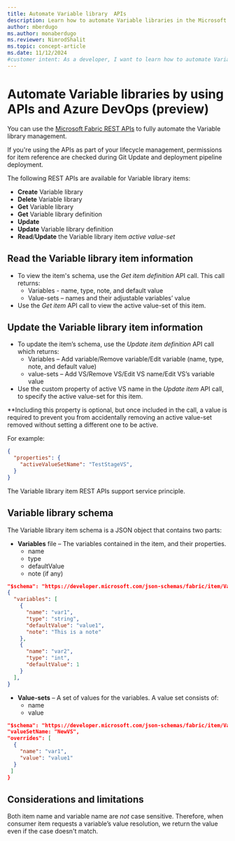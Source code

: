 ```yaml
---
title: Automate Variable library  APIs
description: Learn how to automate Variable libraries in the Microsoft Fabric Application lifecycle management (ALM) tool, by using APIs.
author: mberdugo
ms.author: monaberdugo
ms.reviewer: NimrodShalit
ms.topic: concept-article
ms.date: 11/12/2024
#customer intent: As a developer, I want to learn how to automate Variable libraries in the Microsoft Fabric Application lifecycle management (ALM) tool, by using APIs, so that I can manage my content lifecycle.
---
```


# Automate Variable libraries by using APIs and Azure DevOps (preview)

You can use the [Microsoft Fabric REST APIs](/rest/api/fabric/articles/using-fabric-apis) to fully automate the Variable library management.

If you're using the APIs as part of your lifecycle management, permissions for item reference are checked during Git Update and deployment pipeline deployment.

The following REST APIs are available for Variable library items:

* **Create** Variable library
* **Delete** Variable library
* **Get** Variable library
* **Get** Variable library definition
* **Update**
* **Update** Variable library definition
* **Read**/**Update** the Variable library item *active value-set*

## Read the Variable library item information

* To view the item's schema, use the *Get item definition* API call. This call returns:
  * Variables - name, type, note, and default value
  * Value-sets – names and their adjustable variables’ value
* Use the *Get item* API call to view the active value-set of this item.

## Update the Variable library item information

* To update the item’s schema, use the *Update item definition* API call which returns:
  * Variables – Add variable/Remove variable/Edit variable (name, type, note, and default value)
  * value-sets – Add VS/Remove VS/Edit VS name/Edit VS’s variable value
* Use the custom property of active VS name in the *Update item* API call, to specify the active value-set for this item.

**Including this property is optional, but once included in the call, a value is required to prevent you from accidentally removing an active value-set removed without setting a different one to be active.

For example:

```json
{
  "properties": {
    "activeValueSetName": "TestStageVS",
  }
}
```

The Variable library item REST APIs support service principle.

## Variable library schema

The Variable library item schema is a JSON object that contains two parts:

* **Variables** file – The variables contained in the item, and their properties.
  * name
  * type
  * defaultValue
  * note (if any)

```json
"$schema": "https://developer.microsoft.com/json-schemas/fabric/item/VariablesLibrary/definition/1.0.0/schema.json",
{
  "variables": [
    {
      "name": "var1",
      "type": "string",
      "defaultValue": "value1",
      "note": "This is a note"
    },
    {
      "name": "var2",
      "type": "int",
      "defaultValue": 1
    }
  ],
}
```

* **Value-sets** – A set of values for the variables. A value set consists of:
  * name
  * value

```json
"$schema": "https://developer.microsoft.com/json-schemas/fabric/item/VariablesLibrary/definition/1.0.0/schema.json",
"valueSetName: "NewVS",
"overrides": [
  {
    "name": "var1",
    "value": "value1"
  }
 ]
}
```

## Considerations and limitations

Both item name and variable name are *not* case sensitive. Therefore, when consumer item requests a variable’s value resolution, we return the value even if the case doesn't match.
